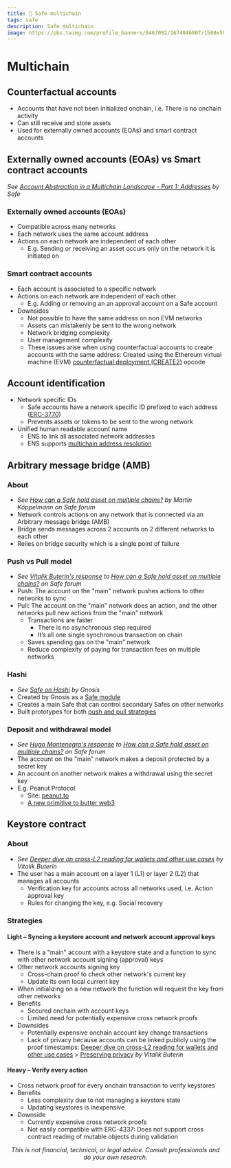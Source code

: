 ```yaml
---
title: 🔰 Safe multichain
tags: safe
description: Safe multichain
image: https://pbs.twimg.com/profile_banners/8467082/1674046807/1500x500
---
```


Multichain
===

## Counterfactual accounts

- Accounts that have not been initialized onchain, i.e. There is no onchain activity
- Can still receive and store assets
- Used for externally owned accounts (EOAs) and smart contract accounts

## Externally owned accounts (EOAs) vs Smart contract accounts

*See [Account Abstraction in a Multichain Landscape - Part 1: Addresses](https://safe.mirror.xyz/4GcGAOFno-suTCjBewiYH4k4yXPDdIukC5woO5Bjc4w) by Safe*

### Externally owned accounts (EOAs)

- Compatible across many networks
- Each network uses the same account address
- Actions on each network are independent of each other
    - E.g. Sending or receiving an asset occurs only on the network it is initiated on

### Smart contract accounts

- Each account is associated to a specific network
- Actions on each network are independent of each other
    - E.g. Adding or removing an an approval account on a Safe account
- Downsides
    - Not possible to have the same address on non EVM networks
    - Assets can mistakenly be sent to the wrong network
    - Network bridging complexity
    - User management complexity
    - These issues arise when using counterfactual accounts to create accounts with the same address: Created using the Ethereum virtual machine (EVM) [counterfactual deployment (CREATE2)](https://docs.openzeppelin.com/cli/2.7/deploying-with-create2) opcode

## Account identification

- Network specific IDs
    - Safe accounts have a network specific ID prefixed to each address ([ERC-3770](https://eips.ethereum.org/EIPS/eip-3770))
    - Prevents assets or tokens to be sent to the wrong network
- Unified human readable account name 
    - ENS to link all associated network addresses
    - ENS supports [multichain address resolution](https://docs.ens.domains/ens-improvement-proposals/ensip-11-evmchain-address-resolution)

## Arbitrary message bridge (AMB)

### About

- *See [How can a Safe hold asset on multiple chains?](https://forum.safe.global/t/how-can-a-safe-hold-asset-on-multiple-chains/2242) by Martin Köppelmann on Safe forum*
- Network controls actions on any network that is connected via an Arbitrary message bridge (AMB)
- Bridge sends messages across 2 accounts on 2 different networks to each other
- Relies on bridge security which is a single point of failure

### Push vs Pull model

- *See [Vitalik Buterin's response](https://forum.safe.global/t/how-can-a-safe-hold-asset-on-multiple-chains/2242/13?u=adamhurwitz.eth) to [How can a Safe hold asset on multiple chains?](https://forum.safe.global/t/how-can-a-safe-hold-asset-on-multiple-chains/2242) on Safe forum*
- Push: The account on the "main" network pushes actions to other networks to sync
- Pull: The account on the "main" network does an action, and the other networks pull new actions from the "main" network
    - Transactions are faster
        - There is no asynchronous step required
        - It’s all one single synchronous transaction on chain 
    - Saves spending gas on the "main" network
    - Reduce complexity of paying for transaction fees on multiple networks

### Hashi

- *See [Safe on Hashi](https://www.gnosis.io/blog/safe-on-hashi) by Gnosis*
- Created by Gnosis as a [Safe module](https://hackmd.io/@safe/oi/https%3A%2F%2Fhackmd.io%2F%40safe%2Farchitecture#Pluginsmodules)
- Creates a main Safe that can control secondary Safes on other networks
- Built prototypes for both [push and pull strategies](#Push-vs-Pull-model)

### Deposit and withdrawal model

- *See [Hugo Montenegro's response](https://forum.safe.global/t/how-can-a-safe-hold-asset-on-multiple-chains/2242/19?u=adamhurwitz.eth) to [How can a Safe hold asset on multiple chains?](https://forum.safe.global/t/how-can-a-safe-hold-asset-on-multiple-chains/2242) on Safe forum*
- The account on the "main" network makes a deposit protected by a secret key
- An account on another network makes a withdrawal using the secret key
- E.g. Peanut Protocol
    - Site: [peanut.to](https://peanut.to)
    - [A new primitive to butter web3](https://peanutprotocol.notion.site/A-new-primitive-to-butter-web3-ac9260237d3f4075bf6e87a27912e65f)

## Keystore contract

### About

- *See [Deeper dive on cross-L2 reading for wallets and other use cases](https://vitalik.ca/general/2023/06/20/deeperdive.html) by Vitalik Buterin*
- The user has a main account on a layer 1 (L1) or layer 2 (L2) that manages all accounts
    - Verification key for accounts across all networks used, i.e. Action approval key
    - Rules for changing the key, e.g. Social recovery

### Strategies

#### Light – Syncing a keystore account and network account approval keys

- There is a "main" account with a keystore state and a function to sync with other network account signing (approval) keys
- Other network accounts signing key
    - Cross-chain proof to check other network's current key
    - Update its own local current key
- When initializing on a new network the function will request the key from other networks
- Benefits
    - Secured onchain with account keys
    - Limited need for potentially expensive cross network proofs
- Downsides
    - Potentially expensive onchain account key change transactions
    - Lack of privacy because accounts can be linked publicly using the proof timestamps: [Deeper dive on cross-L2 reading for wallets and other use cases](https://vitalik.ca/general/2023/06/20/deeperdive.html) > [Preserving privacy](https://vitalik.ca/general/2023/06/20/deeperdive.html#preserving-privacy) *by Vitalik Buterin*

#### Heavy – Verify every action

- Cross network proof for every onchain transaction to verify keystores
- Benefits
    - Less complexity due to not managing a keystore state
    - Updating keystores is inexpensive
- Downside
    - Currently expensive cross network proofs
    - Not easily compatible with ERC-4337: Does not support cross contract reading of mutable objects during validation

<p style="text-align: center; font-style: italic">This is not financial, technical, or legal advice. Consult professionals and do your own research.</p>

<style>
    .markdown-body h1 {
        font-weight: 700;
        font-size: 3.4rem;
    }
    .markdown-body {
        font-size: 1.8rem;
    }
    .markdown-body a:link {
        color: #3C8974
    }
    .markdown-body a:hover {
        color: #225347 
    }
    .markdown-body a:active {
        color: #225347
    }
</style>